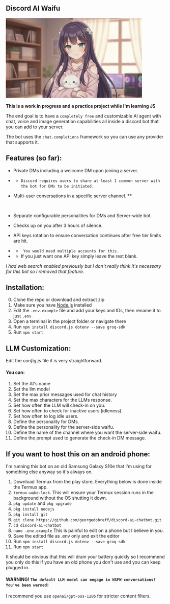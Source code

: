 ## Discord AI Waifu

<img src='./Lilly banner.png' height = 250px;>

<br>

**This is a work in progress and a practice project while I'm learning JS**

The end goal is to have a ``` completely free ``` and customizable AI agent with chat, voice and image generation capabilities all inside a discord bot that you can add to your server. 

The bot uses the ```chat.completions``` framework so you can use any provider that supports it.

## Features (so far):

* Private DMs including a welcome DM upon joining a server. <br>
* * ```Discord requires users to share at least 1 common server with the bot for DMs to be initiated.```

* Multi-user conversations in a specific server channel. **
<br>

* Separate configurable personalities for DMs and Server-wide bot.

* Checks up on you after 3 hours of silence.

* API keys rotation to ensure conversation continues after free tier limits are hit.<br>
* * ``` You would need multiple accounts for this.```<br>
* * If you just want one API key simply leave the rest blank.


*I had web search enabled previously but I don't really think it's necessary for this bot so I removed that feature.*


## Installation: 

0. Clone the repo or download and extract zip
1. Make sure you have <a href='https://nodejs.org/en/download'>Node.js</a> installed
2. Edit the ```.env.example``` file and add your keys and IDs, then rename it to just ``.env``
3. Open a terminal in the project folder or navigate there
4. Run ```npm install discord.js dotenv --save groq-sdk```
5. Run ```npm start```

## LLM Customization:

Edit the *config.js* file it is very straightforward.

#### You can:
1. Set the AI's name
2. Set the llm model
3. Set the max prior messages used for chat history
4. Set the max characters for the LLMs response.
5. Set how often the LLM will check-in on you.
6. Set how often to check for inactive users (idleness).
7. Set how often to log idle users.
8. Define the personality for DMs.
9. Define the personality for the server-side waifu.
10. Define the name of the channel where you want the server-side waifu.
11. Define the prompt used to generate the check-in DM message.


## If you want to host this on an android phone:

I'm running this bot on an old Samsung Galaxy S10e that I'm using for something else anyway so it's always on.

1. Download Termux from the play store. Everything below is done inside the Termux app.
2. ```termux-wake-lock```. This will ensure your Termux session runs in the background without the OS shutting it down.
3. ```pkg update``` and ```pkg upgrade```
4. ```pkg install nodejs```
5. ```pkg install git```
6. ```git clone https://github.com/georgedobreff/discord-ai-chatbot.git```
7. ```cd discord-ai-chatbot```
8. ```nano .env.example``` This is painful to edit on a phone but I believe in you.
9. Save the edited file as .env only and exit the editor
10. Run ```npm install discord.js dotenv --save groq-sdk```
11. Run ```npm start```

It should be obvious that this will drain your battery quickly so I recommend you only do this if you have an old phone you don't use and you can keep plugged in.

#### WARNING! ``` The default LLM model can engage in NSFW conversations! You've been warned! ```

I recommend you use ```openai/gpt-oss-120b``` for stricter content filters.